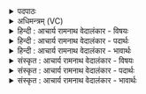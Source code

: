 <details><summary>पदपाठः</summary>

अभि꣢। नः꣣। अर्ष। दिव्या꣢। व꣡सू꣢꣯नि। अ꣣भि꣢। वि꣡श्वा꣢꣯। पा꣡र्थि꣢꣯वा। पू꣣य꣡मा꣢नः। अ꣣भि꣢। ये꣡न꣢꣯। द्र꣡वि꣢꣯णम्। अ꣣श्न꣡वा꣢म। अ꣣भि꣢। आर्षेय꣢म्। ज꣣मदग्निव꣢त्। ज꣣मत्। अग्निव꣢त्। नः꣣। १४२८।
</details>

<details><summary>अधिमन्त्रम् (VC)</summary>

- पवमानः सोमः
- कुत्स आङ्गिरसः
- त्रिष्टुप्
- धैवतः
</details>

<details><summary>हिन्दी : आचार्य रामनाथ वेदालंकार - विषयः</summary>

अगले मन्त्र में फिर परमात्मा से प्रार्थना करते हैं।
</details>

<details><summary>हिन्दी : आचार्य रामनाथ वेदालंकार - पदार्थः</summary>

पदार्थान्वयभाषाः -  हे सोम जगदीश्वर ! आप (नः) हमें (दिव्या वसूनि) सत्य, अहिंसा आदि दिव्य ऐश्वर्य (अभि अर्ष) प्राप्त कराओ, (पूयमानः) मन में विद्यमान काम, क्रोध आदि से पृथक् करके विशुद्धरूप में दर्शन किये जाते हुए आप (विश्वा) सब (पार्थिवा) पार्थिव धन (अभि अर्ष) प्राप्त कराओ। हम (येन) जिसके द्वारा (द्रविणम्) दिव्यज्ञान (अभ्यश्नवाम) प्राप्त कर सकें, वह (आर्षेयम्) आर्ष चक्षु (जमदग्निवत्) जैसे प्रज्वलित अग्निवाले अग्निहोत्री को आप देते हो, वैसे ही (नः) हमें भी (अभि अर्ष) प्रदान करो ॥३॥ यहाँ उपमालङ्कार है ॥३॥
</details>

<details><summary>हिन्दी : आचार्य रामनाथ वेदालंकार - भावार्थः</summary>

भावार्थभाषाः -  परमेश्वर की कृपा से हम समस्त भौतिक और दिव्य धन तथा आर्ष चक्षु प्राप्त कर लें,जिससे सब सत्य ज्ञान और गूढ़ रहस्य भी हमारे सम्मुख हस्तामलकवत् स्पष्ट हो जाएँ ॥३॥
</details>

<details><summary>संस्कृत : आचार्य रामनाथ वेदालंकार - विषयः</summary>

अथ पुनरपि परमात्मानं प्रार्थयते।
</details>

<details><summary>संस्कृत : आचार्य रामनाथ वेदालंकार - पदार्थः</summary>

पदार्थान्वयभाषाः -  हे सोम जगदीश्वर ! त्वम् (नः) अस्मान् (दिव्या वसूनि) दिव्यानि ऐश्वर्याणि सत्याहिंसादीनि (अभि अर्ष) प्रापय, किञ्च (पूयमानः) शोध्यमानः, मनसि विद्यमानेभ्यः कामक्रोधादिभ्यः पृथक्कृत्य विशुद्धरूपेण दृश्यमानः त्वम् (विश्वा) विश्वानि समस्तानि (पार्थिवा) पार्थिवानि भौतिकानि धनानि (अभि अर्ष) प्रापय। वयम् (येन) यद्द्वारेण (द्रविणम्) दिव्यं ज्ञानम् (अभ्यश्नवाम) प्राप्नुयाम, तत् (आर्षेयम्) आर्षं चक्षुः (जमदग्निवत्) जमदग्नये प्रज्वलिताग्नये अग्निहोत्रिणे यथा त्वम् अभ्यर्षसि प्रेरयसि तथा (नः) अस्मभ्यम् (अभि अर्ष) प्रेरय। [जमदग्नयः प्रजमिताग्नयो वा प्रज्वलिताग्नयो वा। निरु० ७।२४] ॥३॥ अत्रोपमालङ्कारः ॥३॥
</details>

<details><summary>संस्कृत : आचार्य रामनाथ वेदालंकार - भावार्थः</summary>

भावार्थभाषाः -  परमेश्वरकृपया वयं सर्वाणि भौतिकानि दिव्यानि च धनान्यार्षं चक्षुश्च प्राप्नुयाम येन सर्वमपि सत्यं ज्ञानं गूढानि रहस्यानि चाप्यस्माकं पुरतो हस्तामलकवत् स्पष्टानि स्युः ॥३॥
</details>